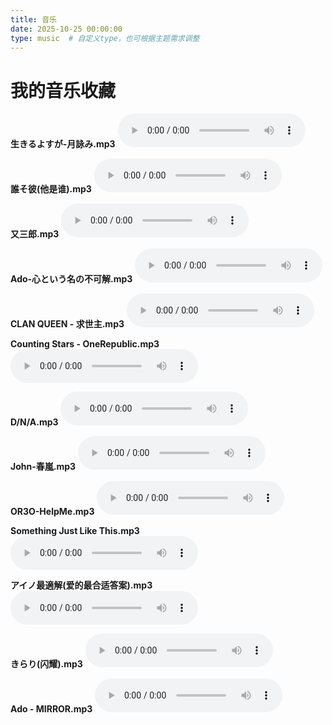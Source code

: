 ```yaml
---
title: 音乐
date: 2025-10-25 00:00:00
type: music  # 自定义type，也可根据主题需求调整
---
```


# 我的音乐收藏

**生きるよすが-月詠み.mp3**
<audio src="/mymusic/生きるよすが-月詠み.mp3" controls="controls" width="100%" height="50">
  看咩呀૮₍･᷄-･᷅₎ა，老古董不支持audio啦Ciallo～(∠・ω< )⌒☆
</audio>

**誰そ彼(他是谁).mp3**
<audio src="/mymusic/誰そ彼 (他是谁).mp3" controls="controls" width="100%" height="50">
  看咩呀૮₍･᷄-･᷅₎ა，老古董不支持audio啦Ciallo～(∠・ω< )⌒☆
</audio>

**又三郎.mp3**
<audio src="/mymusic/又三郎.mp3" controls="controls" width="100%" height="50">
  看咩呀૮₍･᷄-･᷅₎ა，老古董不支持audio啦Ciallo～(∠・ω< )⌒☆
</audio>

**Ado-心という名の不可解.mp3**
<audio src="/mymusic/Ado-心という名の不可解 (名为心的不可解).mp3" controls="controls" width="100%" height="50">
  看咩呀૮₍･᷄-･᷅₎ა，老古董不支持audio啦Ciallo～(∠・ω< )⌒☆
</audio>

**CLAN QUEEN - 求世主.mp3**
<audio src="/mymusic/CLAN QUEEN - 求世主.mp3" controls="controls" width="100%" height="50">
  看咩呀૮₍･᷄-･᷅₎ა，老古董不支持audio啦Ciallo～(∠・ω< )⌒☆
</audio>

**Counting Stars - OneRepublic.mp3**
<audio src="/mymusic/CountingStars-OneRepublic.128.mp3" controls="controls" width="100%" height="50">
  看咩呀૮₍･᷄-･᷅₎ა，老古董不支持audio啦Ciallo～(∠・ω< )⌒☆
</audio>

**D/N/A.mp3**
<audio src="/mymusic/DNA.mp3" controls="controls" width="100%" height="50">
  看咩呀૮₍･᷄-･᷅₎ა，老古董不支持audio啦Ciallo～(∠・ω< )⌒☆
</audio>

**John-春嵐.mp3**
<audio src="/mymusic/John - 春嵐.mp3" controls="controls" width="100%" height="50">
  看咩呀૮₍･᷄-･᷅₎ა，老古董不支持audio啦Ciallo～(∠・ω< )⌒☆
</audio>

**OR3O-HelpMe.mp3**
<audio src="/mymusic/OR3O-HelpMe.mp3" controls="controls" width="100%" height="50">
  看咩呀૮₍･᷄-･᷅₎ა，老古董不支持audio啦Ciallo～(∠・ω< )⌒☆
</audio>

**Something Just Like This.mp3**
<audio src="/mymusic/SomethingJustLikeThis-TheChainsmokers,Coldpl.mp3" controls="controls" width="100%" height="50">
  看咩呀૮₍･᷄-･᷅₎ა，老古董不支持audio啦Ciallo～(∠・ω< )⌒☆
</audio>

**アイノ最適解(爱的最合适答案).mp3**
<audio src="/mymusic/アイノ最適解 (爱的最合适答案).mp3" controls="controls" width="100%" height="50">
  看咩呀૮₍･᷄-･᷅₎ა，老古董不支持audio啦Ciallo～(∠・ω< )⌒☆
</audio>

**きらり(闪耀).mp3**
<audio src="/mymusic/きらり (闪耀).mp3" controls="controls" width="100%" height="50">
  看咩呀૮₍･᷄-･᷅₎ა，老古董不支持audio啦Ciallo～(∠・ω< )⌒☆
</audio>

**Ado - MIRROR.mp3**
<audio src="/mymusic/Ado - MIRROR.mp3" controls="controls" width="100%" height="50">
  看咩呀૮₍･᷄-･᷅₎ა，老古董不支持audio啦Ciallo～(∠・ω< )⌒☆
</audio>